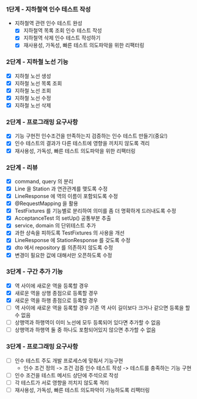 ### 1단계 - 지하철역 인수 테스트 작성
* 지하철역 관련 인수 테스트 완성
  * [x] 지하철역 목록 조회 인수 테스트 작성
  * [x] 지하철역 삭제 인수 테스트 작성하기
  * [x] 재사용성, 가독성, 빠른 테스트 의도파악을 위한 리팩터링

### 2단계 - 지하철 노선 기능
* [x] 지하철 노선 생성
* [x] 지하철 노선 목록 조회
* [x] 지하철 노선 조회
* [x] 지하철 노선 수정
* [x] 지하철 노선 삭제
### 2단계 - 프로그래밍 요구사항
* [x] 기능 구현전 인수조건을 만족하는지 검증하는 인수 테스트 만들기(중요!)
* [x] 인수 테스트의 결과가 다른 테스트에 영향을 끼치지 않도록 격리
* [x] 재사용성, 가독성, 빠른 테스트 의도파악을 위한 리팩터링
### 2단계 - 리뷰
* [x] command, query 의 분리
* [x] Line 을 Station 과 연관관계를 맺도록 수정
* [x] LineResponse 에 역의 이름이 포함되도록 수정
* [x] @RequestMapping 을 활용
* [x] TestFixtures 를 기능별로 분리하여 의미를 좀 더 명확하게 드러내도록 수정
* [x] AcceptanceTest 의 setUp() 공통부분 추출
* [x] service, domain 의 단위테스트 추가
* [x] 과한 상속을 피하도록 TestFixtures 의 사용을 개선
* [x] LineResponse 에 StationResponse 를 갖도록 수정
* [x] dto 에서 repository 를 의존하지 않도록 수정
* [x] 변경이 필요한 값에 대해서만 오픈하도록 수정

### 3단계 - 구간 추가 기능
* [x] 역 사이에 새로운 역을 등록할 경우
* [x] 새로운 역을 상행 종점으로 등록할 경우
* [x] 새로운 역을 하행 종점으로 등록할 경우
* [ ] 역 사이에 새로운 역을 등록할 경우 기존 역 사이 길이보다 크거나 같으면 등록을 할 수 없음
* [ ] 상행역과 하행역이 이미 노선에 모두 등록되어 있다면 추가할 수 없음
* [ ] 상행역과 하행역 둘 중 하나도 포함되어있지 않으면 추가할 수 없음
### 3단계 - 프로그래밍 요구사항
* [ ] 인수 테스트 주도 개발 프로세스에 맞춰서 기능구현
  * 인수 조건 정의 -> 조건 검증 인수 테스트 작성 -> 테스트를 충족하는 기능 구현
* [ ] 인수 조건을 테스트 메서드 상단에 주석으로 작성
* [ ] 각 테스트가 서로 영향을 끼치지 않도록 격리
* [ ] 재사용성, 가독성, 빠른 테스트 의도파악이 가능하도록 리팩터링
